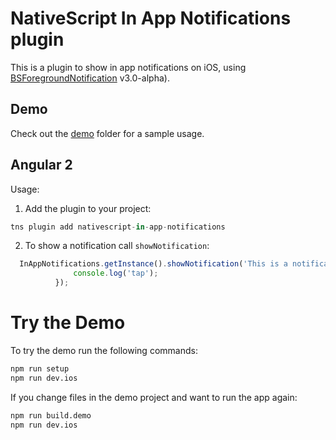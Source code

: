 # NativeScript In App Notifications plugin

This is a plugin to show in app notifications on iOS, using [BSForegroundNotification](https://github.com/Essent/ForegroundNotification/tree/3.0-alpha) v3.0-alpha).

## Demo

Check out the [demo](./demo) folder for a sample usage.

## Angular 2

Usage:

1. Add the plugin to your project:

  ```ts
  tns plugin add nativescript-in-app-notifications
  ```

2. To show a notification call `showNotification`:
```ts
  InAppNotifications.getInstance().showNotification('This is a notification', 'This is the title', () => {
              console.log('tap');
          });
  ```

# Try the Demo

To try the demo run the following commands:

```sh
npm run setup
npm run dev.ios
```

If you change files in the demo project and want to run the app again:
```sh
npm run build.demo
npm run dev.ios
```